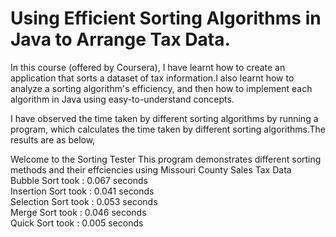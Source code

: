 # Using Efficient Sorting Algorithms in Java to Arrange Tax Data.

In this course (offered by Coursera), I have learnt how to create an application that sorts a dataset of tax information.I also learnt how to analyze a sorting algorithm's efficiency, and then how to implement each algorithm in Java using easy-to-understand concepts.

I have observed the time taken by different sorting algorithms by running a program, which calculates the time taken by different sorting algorithms.The results are as below,


Welcome to the Sorting Tester
This program demonstrates different sorting methods and their effciencies using Missouri County Sales Tax Data  
Bubble Sort took    : 0.067 seconds  
Insertion Sort took : 0.041 seconds  
Selection Sort took : 0.053 seconds  
Merge Sort took     : 0.046 seconds  
Quick Sort took     : 0.005 seconds

